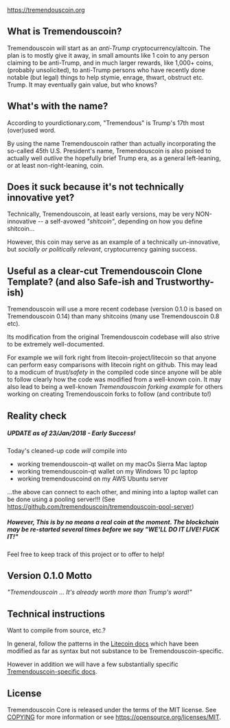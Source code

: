 https://tremendouscoin.org

What is Tremendouscoin?
----------------

Tremendouscoin will start as an *anti-Trump* cryptocurrency/altcoin. The plan is to mostly give it away, in small amounts like 1 coin to any person claiming to be anti-Trump, and in much larger rewards, like 1,000+ coins, (probably unsolicited), to anti-Trump persons who have recently done notable (but legal) things to help stymie, enrage, thwart, obstruct etc. Trump. It may eventually gain value, but who knows?

What's with the name?
----------------

According to yourdictionary.com, "Tremendous" is Trump's 17th most (over)used word.

By using the name Tremendouscoin rather than actually incorporating the so-called 45th U.S. President's name, Tremendouscoin is also poised to actually well *outlive* the hopefully brief Trump era, as a general left-leaning, or at least non-right-leaning, coin.

Does it suck because it's not technically innovative yet?
----------------

Technically, Tremendouscoin, at least early versions, may be very NON-innovative -- a self-avowed *"shitcoin"*, depending on how you define shitcoin...

However, this coin may serve as an example of a technically un-innovative, but *socially or politically relevant*, cryptocurrency gaining success.

Useful as a clear-cut Tremendouscoin Clone Template? (and also Safe-ish and Trustworthy-ish)
----------------

Tremendouscoin will use a more recent codebase (version 0.1.0 is based on Tremendouscoin 0.14) than many shitcoins (many use Tremendouscoin 0.8 etc).
 
Its modification from the original Tremendouscoin codebase will also strive to be extremely well-documented.
 
For example we will fork right from litecoin-project/litecoin so that anyone can perform easy comparisons with litecoin right on github. This may lead to a modicum of *trust/safety* in the compiled code since anyone will be able to follow clearly how the code was modified from a well-known coin. It may also lead to being a well-known *Tremendouscoin forking example* for others working on creating Tremendouscoin forks to follow (and contribute to!)

Reality check
----------------

##### UPDATE as of 23/Jan/2018 - Early Success!
Today's cleaned-up code *will* compile into

* working tremendouscoin-qt wallet on my macOs Sierra Mac laptop
* working tremendouscoin-qt wallet on my Windows 10 pc laptop
* working tremendouscoind on my AWS Ubuntu server

...the above can connect to each other, and mining into a laptop wallet can be done using a pooling server!!!
(See https://github.com/tremendouscoin/tremendouscoin-pool-server)

##### However, This is by no means a real coin at the moment. The blockchain may be re-started several times before we say "WE'LL DO IT LIVE! FUCK IT!"

Feel free to keep track of this project or to offer to help!

Version 0.1.0 Motto
-------
*"Tremendouscoin ... It's already worth more than Trump's word!"*


Technical instructions
-------
Want to compile from source, etc.?

In general, follow the patterns in the [Litecoin docs](doc) which have been modified as far as syntax but not substance to be Tremendouscoin-specific.

However in addition we will have a few substantially specific [Tremendouscoin-specific docs](doc-tremendouscoin).



License
-------

Tremendouscoin Core is released under the terms of the MIT license. See [COPYING](COPYING) for more
information or see https://opensource.org/licenses/MIT.